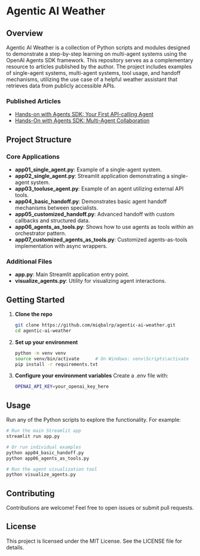 # Agentic AI Weather

## Overview
Agentic AI Weather is a collection of Python scripts and modules designed to demonstrate a step-by-step learning on multi-agent systems using the OpenAI Agents SDK framework. This repository serves as a complementary resource to articles published by the author. The project includes examples of single-agent systems, multi-agent systems, tool usage, and handoff mechanisms, utilizing the use case of a helpful weather assistant that retrieves data from publicly accessible APIs.

### Published Articles
- [Hands-on with Agents SDK: Your First API-calling Agent](https://towardsdatascience.com/hands%e2%80%91on-with-agents-sdk-your-first-api%e2%80%91calling-agent/)
- [Hands-On with Agents SDK: Multi-Agent Collaboration
](https://towardsdatascience.com/hands-on-with-agents-sdk-multi-agent-collaboration/)

## Project Structure

### Core Applications
- **app01_single_agent.py**: Example of a single-agent system.
- **app02_single_agent.py**: Streamlit application demonstrating a single-agent system.
- **app03_tooluse_agent.py**: Example of an agent utilizing external API tools.
- **app04_basic_handoff.py**: Demonstrates basic agent handoff mechanisms between specialists.
- **app05_customized_handoff.py**: Advanced handoff with custom callbacks and structured data.
- **app06_agents_as_tools.py**: Shows how to use agents as tools within an orchestrator pattern.
- **app07_customized_agents_as_tools.py**: Customized agents-as-tools implementation with async wrappers.

### Additional Files
- **app.py**: Main Streamlit application entry point.
- **visualize_agents.py**: Utility for visualizing agent interactions.

## Getting Started

1. **Clone the repo**
   ```bash
   git clone https://github.com/miqbalrp/agentic-ai-weather.git
   cd agentic-ai-weather
2. **Set up your environment**
   ```bash
   python -m venv venv
   source venv/bin/activate      # On Windows: venv\Scripts\activate
   pip install -r requirements.txt
3. **Configure your environment variables**
   Create a .env file with:
   ```bash
   OPENAI_API_KEY=your_openai_key_here

## Usage

Run any of the Python scripts to explore the functionality. For example:

```zsh
# Run the main Streamlit app
streamlit run app.py

# Or run individual examples
python app04_basic_handoff.py
python app06_agents_as_tools.py

# Run the agent visualization tool
python visualize_agents.py
```

## Contributing

Contributions are welcome! Feel free to open issues or submit pull requests.

## License

This project is licensed under the MIT License. See the LICENSE file for details.
